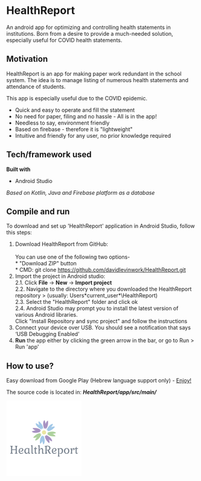 # HealthReport

An android app for optimizing and controlling health statements in institutions.
Born from a desire to provide a much-needed solution, especially useful for COVID health statements. 

## Motivation

HealthReport is an app for making paper work redundant in the school system.
The idea is to manage listing of numerous health statements and attendance of students.

This app is especially useful due to the COVID epidemic.
* Quick and easy to operate and fill the statement
* No need for paper, filing and no hassle - All is in the app!
* Needless to say, environment friendly
* Based on firebase - therefore it is "lightweight"
* Intuitive and friendly for any user, no prior knowledge required

## Tech/framework used

**Built with**
* Android Studio

*Based on Kotlin, Java and Firebase platform as a database*

## Compile and run
To download and set up 'HealthReport' application in Android Studio, follow this steps:

1. Download HealthReport from GitHub: <br/> <br/>
	You can use one of the following two options- <br/>
		* "Download ZIP" button <br/>
		* CMD: git clone https://github.com/davidlevinwork/HealthReport.git <br/>
2. Import the project in Android studio: <br/>
	2.1. Click **File** -> **New** -> **Import project** <br/>
	2.2. Navigate to the directory where you downloaded the HealthReport repository > (usually: Users\*current_user*\HealthReport) <br/>
	2.3. Select the "HealthReport" folder and click ok <br/>
	2.4. Android Studio may prompt you to install the latest version of various Android libraries.  <br/>
             Click "Install Repository and sync project" and follow the instructions <br/>
3. Connect your device over USB. You should see a notification that says ‘USB Debugging Enabled’ <br/>
4. **Run** the app either by clicking the green arrow in the bar, or go to Run > Run 'app' <br/>

## How to use?
Easy download from Google Play (Hebrew language support only) -
[Enjoy!](https://play.google.com/store/apps/details?id=com.davidlevin40.app)

The source code is located in: ***HealthReport/app/src/main/***

![](HealthReport_logo.png)
